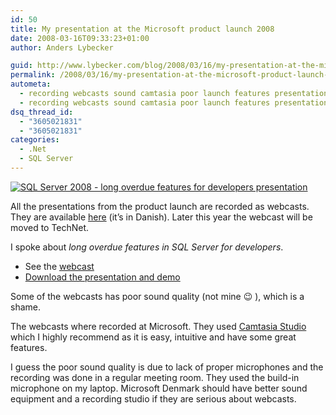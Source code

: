 ```yaml
---
id: 50
title: My presentation at the Microsoft product launch 2008
date: 2008-03-16T09:33:23+01:00
author: Anders Lybecker

guid: http://www.lybecker.com/blog/2008/03/16/my-presentation-at-the-microsoft-product-launch-2008/
permalink: /2008/03/16/my-presentation-at-the-microsoft-product-launch-2008/
autometa:
  - recording webcasts sound camtasia poor launch features presentation
  - recording webcasts sound camtasia poor launch features presentation
dsq_thread_id:
  - "3605021831"
  - "3605021831"
categories:
  - .Net
  - SQL Server
---
```

[![SQL Server 2008 - long overdue features for developers presentation](http://www.lybecker.com/blog/wp-content/sqlserver2008presentation.jpg)](http://www.microsoft.com/danmark/technet/detskerher/default_webcast.aspx?id=115 "SQL Server 2008 - Long overdue features for developers webcast")

All the presentations from the product launch are recorded as webcasts. They are available [here](http://www.microsoft.com/danmark/technet/detskerher/default.aspx "Microsoft LAUNCH det sker {her}") (it’s in Danish). Later this year the webcast will be moved to TechNet.

I spoke about _long overdue features in SQL Server for developers_.

  * See the [webcast](http://www.microsoft.com/danmark/technet/detskerher/default_webcast.aspx?id=115 "SQL Server 2008 - Long overdue features for developers webcast")
  * [Download the presentation and demo](http://www.lybecker.com/blog/wp-content/sql-server-2008-long-overdue-features-for-developers.zip "Download the presentation and demo") [](http://www.lybecker.com/blog/wp-content/sql-server-2008-long-overdue-features-for-developers.zip "My presentation slides and demo solution")

Some of the webcasts has poor sound quality (not mine 😉 ), which is a shame.

The webcasts where recorded at Microsoft. They used [Camtasia Studio](http://www.techsmith.com/camtasia.asp "Camtasio Studio site") which I highly recommend as it is easy, intuitive and have some great features.

I guess the poor sound quality is due to lack of proper microphones and the recording was done in a regular meeting room. They used the build-in microphone on my laptop. Microsoft Denmark should have better sound equipment and a recording studio if they are serious about webcasts.